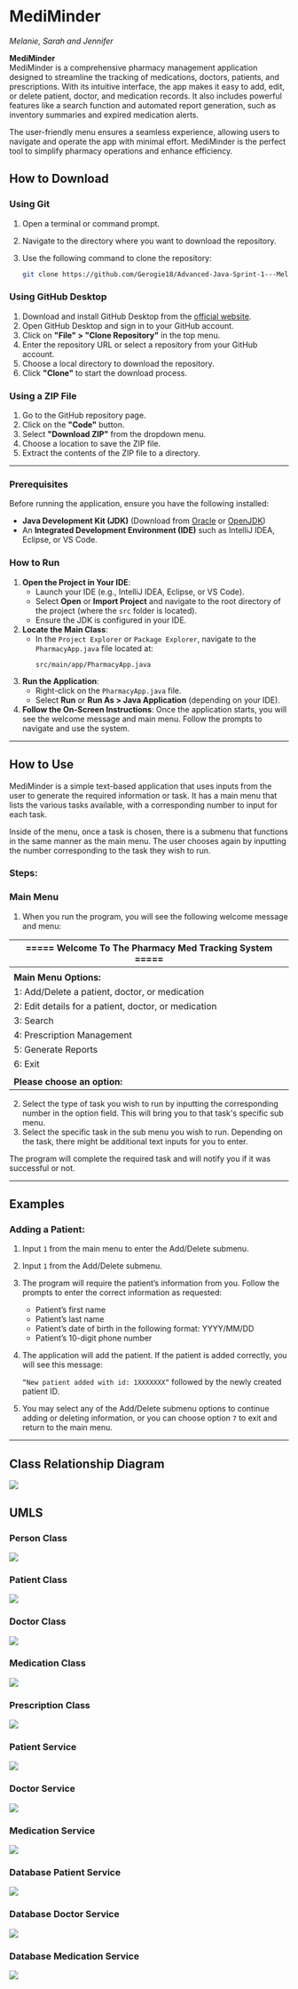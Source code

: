 # MediMinder

_Melanie, Sarah and Jennifer_

**MediMinder**  
MediMinder is a comprehensive pharmacy management application designed to streamline the tracking of medications, doctors, patients, and prescriptions. With its intuitive interface, the app makes it easy to add, edit, or delete patient, doctor, and medication records. It also includes powerful features like a search function and automated report generation, such as inventory summaries and expired medication alerts.

The user-friendly menu ensures a seamless experience, allowing users to navigate and operate the app with minimal effort. MediMinder is the perfect tool to simplify pharmacy operations and enhance efficiency.

## How to Download

### Using Git

1. Open a terminal or command prompt.
2. Navigate to the directory where you want to download the repository.
3. Use the following command to clone the repository:

   ```bash
   git clone https://github.com/Gerogie18/Advanced-Java-Sprint-1---Melanie--Sarah--Jennifer.git
   ```

### Using GitHub Desktop

1. Download and install GitHub Desktop from the [official website](https://desktop.github.com/).
2. Open GitHub Desktop and sign in to your GitHub account.
3. Click on **"File" > "Clone Repository"** in the top menu.
4. Enter the repository URL or select a repository from your GitHub account.
5. Choose a local directory to download the repository.
6. Click **"Clone"** to start the download process.

### Using a ZIP File

1. Go to the GitHub repository page.
2. Click on the **"Code"** button.
3. Select **"Download ZIP"** from the dropdown menu.
4. Choose a location to save the ZIP file.
5. Extract the contents of the ZIP file to a directory.

---

### Prerequisites

Before running the application, ensure you have the following installed:

- **Java Development Kit (JDK)** (Download from [Oracle](https://www.oracle.com/java/technologies/javase-downloads.html) or [OpenJDK](https://openjdk.org/))
- An **Integrated Development Environment (IDE)** such as IntelliJ IDEA, Eclipse, or VS Code.

### How to Run

1. **Open the Project in Your IDE**:
   - Launch your IDE (e.g., IntelliJ IDEA, Eclipse, or VS Code).
   - Select **Open** or **Import Project** and navigate to the root directory of the project (where the `src` folder is located).
   - Ensure the JDK is configured in your IDE.
2. **Locate the Main Class**:
   - In the `Project Explorer` or `Package Explorer`, navigate to the `PharmacyApp.java` file located at:
     ```
     src/main/app/PharmacyApp.java
     ```
3. **Run the Application**:
   - Right-click on the `PharmacyApp.java` file.
   - Select **Run** or **Run As > Java Application** (depending on your IDE).
4. **Follow the On-Screen Instructions**:
   Once the application starts, you will see the welcome message and main menu. Follow the prompts to navigate and use the system.

---

## How to Use

MediMinder is a simple text-based application that uses inputs from the user to generate the required information or task. It has a main menu that lists the various tasks available, with a corresponding number to input for each task.

Inside of the menu, once a task is chosen, there is a submenu that functions in the same manner as the main menu. The user chooses again by inputting the number corresponding to the task they wish to run.

### Steps:

### Main Menu

1. When you run the program, you will see the following welcome message and menu:

| **===== Welcome To The Pharmacy Med Tracking System =====** |
| ----------------------------------------------------------- |
|                                                             |
| **Main Menu Options:**                                      |
| 1: Add/Delete a patient, doctor, or medication              |
| 2: Edit details for a patient, doctor, or medication        |
| 3: Search                                                   |
| 4: Prescription Management                                  |
| 5: Generate Reports                                         |
| 6: Exit                                                     |
|                                                             |
| **Please choose an option:**                                |

2. Select the type of task you wish to run by inputting the corresponding number in the option field. This will bring you to that task's specific sub menu.
3. Select the specific task in the sub menu you wish to run. Depending on the task, there might be additional text inputs for you to enter.

The program will complete the required task and will notify you if it was successful or not.

---

## Examples

### Adding a Patient:

1. Input `1` from the main menu to enter the Add/Delete submenu.
2. Input `1` from the Add/Delete submenu.
3. The program will require the patient’s information from you. Follow the prompts to enter the correct information as requested:
   - Patient’s first name
   - Patient’s last name
   - Patient’s date of birth in the following format: YYYY/MM/DD
   - Patient’s 10-digit phone number
4. The application will add the patient. If the patient is added correctly, you will see this message:

   `“New patient added with id: 1XXXXXXX“` followed by the newly created patient ID.

5. You may select any of the Add/Delete submenu options to continue adding or deleting information, or you can choose option `7` to exit and return to the main menu.

---

## Class Relationship Diagram

![](documentation/svg/RelationshipDiagram.svg)

## UMLS

### Person Class

![](documentation/svg/PersonClass.svg)

### Patient Class

![](documentation/svg/PatientClass.svg)

### Doctor Class

![](documentation/svg/DoctorClass.svg)

### Medication Class

![](documentation/svg/MedicationClass.svg)

### Prescription Class

![](documentation/svg/PrescriptionClass.svg)

### Patient Service

![](documentation/svg/PatientService.svg)

### Doctor Service

![](documentation/svg/DoctorService.svg)

### Medication Service

![](documentation/svg/MedicationService.svg)

### Database Patient Service

![](documentation/svg/DatabasePatientService.svg)

### Database Doctor Service

![](documentation/svg/DatabaseDoctorService.svg)

### Database Medication Service

![](documentation/svg/DatabaseMedicationService.svg)

```

```
